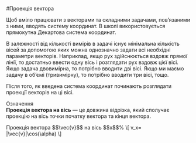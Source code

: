 #Проекція вектора

Щоб вмiло працювати з векторами та складними задачами, пов’язаними з ними,
вводять систему координат. В школi використовується прямокутна Декартова
система координат.


В залежностi вiд кiлькостi вимiрiв в задачi iснує мiнiмальна кiлькiсть вiсей за допомогою яких можна однозначно задати всi необхiднi параметри векторiв. Наприклад, якщо рух здiйснюється вздовж прямої лiнiї, то достатньо ввести одну вiсь i розглядати рух вздовж цiєї вiсi. Якщо задача двовимiрна, то потрiбно вводити двi вiсi. Якщо ми маємо задачу в об’ємi (тривимiрну), то потрiбно вводити три вiсi, тощо.


Пiсля того, як введена система координат починають розглядати проекцiї векторiв на цi вiсi.


<div class="eoz-wrap">
<span class="eoz">Означення</span>
<div class="eoz-text">
<b>Проекцiя вектора на вiсь</b> — це довжина вiдрiзка, який сполучає проекцiю на вiсь точки початку вектора та кiнця вектора.</br>
<p></p>
<p1>Проекцiя вектора $$\vec{v}$$</p1> на вісь $$x$$% 
\[ v_x= |\vec{v}|\cos(\alpha) \]
</div>
</div>

